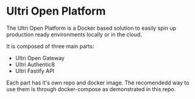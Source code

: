 # Ultri Open Platform

The Ultri Open Platform is a Docker based solution to easily spin up production ready environments locally or in the cloud.

It is composed of three main parts:

* Ultri Open Gateway
* Ultri Authentic8
* Ultri Fastify API

Each part has it's own repo and docker image. The recomendedd way to use them is through docker-compose as demonstrated in this repo.


